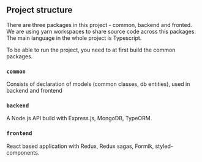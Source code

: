 ## Project structure

There are three packages in this project - common, backend and fronted.
We are using yarn workspaces to share source code across this packages.
The main language in the whole project is Typescript.

To be able to run the project, you need to at first build the common packages.

### `common`

Consists of declaration of models (common classes, db entities), used in backend and frontend

### `backend`

A Node.js API build with Express.js, MongoDB, TypeORM.

### `frontend`

React based application with Redux, Redux sagas, Formik, styled-components.

